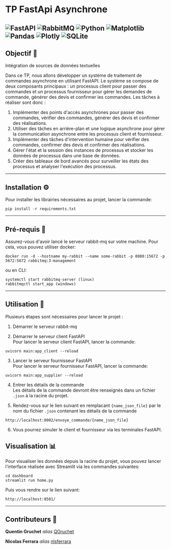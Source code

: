 # TP FastApi Asynchrone

![FastAPI](https://img.shields.io/badge/FastAPI-005571?style=for-the-badge&logo=fastapi) ![RabbitMQ](https://img.shields.io/badge/Rabbitmq-FF6600?style=for-the-badge&logo=rabbitmq&logoColor=white) 
![Python](https://img.shields.io/badge/python-3670A0?style=for-the-badge&logo=python&logoColor=ffdd54)
![Matplotlib](https://img.shields.io/badge/Matplotlib-%23ffffff.svg?style=for-the-badge&logo=Matplotlib&logoColor=black)
![Pandas](https://img.shields.io/badge/pandas-%23150458.svg?style=for-the-badge&logo=pandas&logoColor=white)
![Plotly](https://img.shields.io/badge/Plotly-%233F4F75.svg?style=for-the-badge&logo=plotly&logoColor=white)
![SQLite](https://img.shields.io/badge/sqlite-%2307405e.svg?style=for-the-badge&logo=sqlite&logoColor=white)
-------
## Objectif 📖

Intégration de sources de données textuelles

Dans ce TP, nous allons développer un système de traitement de commandes asynchrone en
utilisant FastAPI. Le système se compose de deux composants principaux : un processus
client pour passer des commandes et un processus fournisseur pour gérer les demandes de
commande, générer des devis et confirmer les commandes.
Les tâches à réaliser sont donc :

1. Implémenter des points d'accès asynchrones pour passer des commandes, vérifier des
commandes, générer des devis et confirmer des réalisations.
2. Utiliser des tâches en arrière-plan et une logique asynchrone pour gérer la
communication asynchrone entre les processus client et fournisseur.
3. Implémenter des tâches d'intervention humaine pour vérifier des commandes,
confirmer des devis et confirmer des réalisations.
4. Gérer l'état et la session des instances de processus et stocker les données de processus
dans une base de données.
5. Créer des tableaux de bord avancés pour surveiller les états des processus et analyser
l'exécution des processus.

-------

## Installation ⚙
Pour installer les librairies nécessaires au projet, lancer la commande:
```shell
pip install -r requirements.txt
```

-------

## Pré-requis 📂
Assurez-vous d'avoir lancé le serveur rabbit-mq sur votre machine. Pour cela, vous pouvez utiliser docker:
```shell
docker run -d --hostname my-rabbit --name some-rabbit -p 8080:15672 -p 5672:5672 rabbitmq:3-management
```
ou en CLI:  
```shell
systemctl start rabbitmq-server (linux)
rabbitmqctl start_app (windows)
```

-------

## Utilisation 🚀
Plusieurs étapes sont nécessaires pour lancer le projet :
1. Démarrer le serveur rabbit-mq


2. Démarrer le serveur client FastAPI  
Pour lancer le serveur client FastAPI, lancer la commande:
```shell
uvicorn main:app_client --reload
```
3. Lancer le serveur fournisseur FastAPI  
Pour lancer le serveur fournisseur FastAPI, lancer la commande:
```shell
uvicorn main:app_supplier --reload
```
4. Entrer les détails de la commande  
Les détails de la commande devront être renseignés dans un fichier `.json` à la racine du projet.


5. Rendez-vous sur le lien suivant en remplacant `{name_json_file}` par le nom du fichier `.json` contenant les détails de la commande
```shell
http://localhost:8002/envoye_commande/{name_json_file}
```

6. Vous pourrez simuler le client et fournisseur via les terminales FastAPI.

## Visualisation 📊

Pour visualiser les données depuis la racine du projet, vous pouvez lancer l'interface réalisée avec Streamlit via les commandes suivantes:
```shell
cd dashboard
streamlit run home.py
```

Puis vous rendre sur le lien suivant:
```shell
http://localhost:8501/
```
-------

## Contributeurs 👥

**Quentin Gruchet** _alias_ [QGruchet](https://github.com/QGruchet)  

**Nicolas Ferrara** _alias_ [nlsferrara](https://github.com/nlsferrara)

